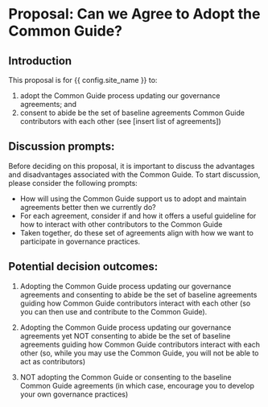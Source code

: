 # Proposal: Can we Agree to Adopt the Common Guide? 

## **Introduction**

This proposal is for {{ config.site_name }} to: 

1. adopt the Common Guide process updating our governance agreements; and 
2. consent to abide be the set of baseline agreements Common Guide contributors with each other (see [insert list of agreements])

## **Discussion prompts:**

Before deciding on this proposal, it is important to discuss the advantages and disadvantages associated with the Common Guide. To start discussion, please consider the following prompts:

 * How will using the Common Guide support us to adopt and maintain agreements better then we currently do? 
 * For each agreement, consider if and how it offers a useful guideline for how to interact with other contributors to the Common Guide
 * Taken together, do these set of agreements align with how we want to participate in governance practices.   

## **Potential decision outcomes:**

1.  Adopting the Common Guide process updating our governance agreements and consenting to abide be the set of baseline agreements guiding how Common Guide contributors interact with each other (so you can then use and contribute to the Common Guide).
    
3.  Adopting the Common Guide process updating our governance agreements yet NOT consenting to abide be the set of baseline agreements guiding how Common Guide contributors interact with each other (so, while you may use the Common Guide, you will not be able to act as contributors)
    
4. NOT adopting the Common Guide or consenting to the baseline Common Guide agreements (in which case, encourage you to develop your own governance practices)


